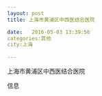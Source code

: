 ```yaml
--- 
layout: post 
title: 上海市黄浦区中西医结合医院

date:   2016-05-03 13:39:56 
categories:其他  
city:上海
  
--- 
```

   
上海市黄浦区中西医结合医院

信息

